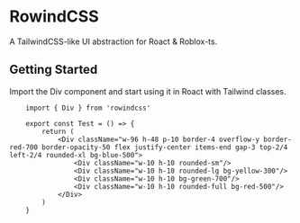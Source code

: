 # RowindCSS
A TailwindCSS-like UI abstraction for Roact & Roblox-ts.

## Getting Started
Import the Div component and start using it in Roact with Tailwind classes.
```tsx
    import { Div } from 'rowindcss'

    export const Test = () => {
        return (
            <Div className="w-96 h-48 p-10 border-4 overflow-y border-red-700 border-opacity-50 flex justify-center items-end gap-3 top-2/4 left-2/4 rounded-xl bg-blue-500">
                <Div className="w-10 h-10 rounded-sm"/>
                <Div className="w-10 h-10 rounded-lg bg-yellow-300"/>
                <Div className="w-10 h-10 bg-green-700"/>
                <Div className="w-10 h-10 rounded-full bg-red-500"/>
            </Div>
        )
    }
```